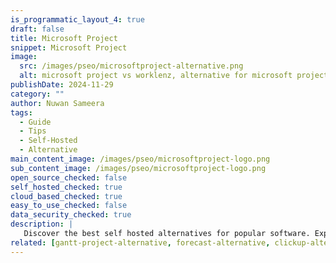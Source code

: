```yaml
---
is_programmatic_layout_4: true
draft: false
title: Microsoft Project
snippet: Microsoft Project
image:
  src: /images/pseo/microsoftproject-alternative.png
  alt: microsoft project vs worklenz, alternative for microsoft project project managemet tool, task management, resource management, productivity, self-hosted
publishDate: 2024-11-29
category: ""
author: Nuwan Sameera
tags:
  - Guide
  - Tips
  - Self-Hosted
  - Alternative
main_content_image: /images/pseo/microsoftproject-logo.png
sub_content_image: /images/pseo/microsoftproject-logo.png
open_source_checked: false
self_hosted_checked: true
cloud_based_checked: true
easy_to_use_checked: false
data_security_checked: true
description: |
   Discover the best self hosted alternatives for popular software. Explore our comprehensive guides and find the perfect solution for your needs today.
related: [gantt-project-alternative, forecast-alternative, clickup-alternative, trello-alternative]
---
```

